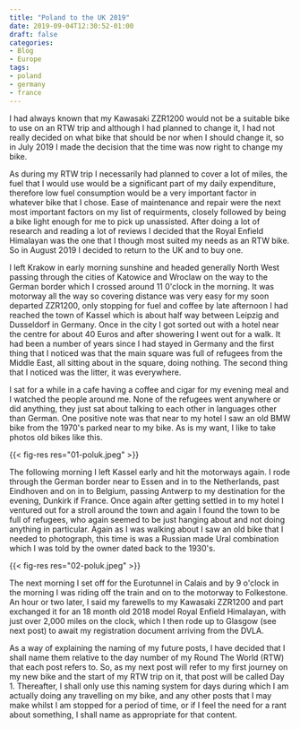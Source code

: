 ```yaml
---
title: "Poland to the UK 2019"
date: 2019-09-04T12:30:52-01:00
draft: false
categories:
- Blog
- Europe
tags:
- poland
- germany
- france
---
```


I had always known that my Kawasaki ZZR1200 would not be a suitable bike to use on an RTW trip and although I had planned to change it, I had not really decided on what bike that should be nor when I should change it, so in July 2019 I made the decision that the time was now right to change my bike. 

As during my RTW trip I necessarily had planned to cover a lot of miles, the fuel that I would use would be a significant part of my daily expenditure, therefore low fuel consumption would be a very important factor in whatever bike that I chose. Ease of maintenance and repair were the next most important factors on my list of requirments, closely followed by being a bike light enough for me to pick up unassisted. After doing a lot of research and reading a lot of reviews I decided that the Royal Enfield Himalayan was the one that I though most suited my needs as an RTW bike. So in August 2019 I decided to return to the UK and to buy one.

<!--more-->

I left Krakow in early morning sunshine and headed generally North West passing through the cities of Katowice and Wroclaw on the way to the German border which I crossed around 11 0'clock in the morning. It was motorway all the way so covering distance was very easy for my soon departed ZZR1200, only stopping for fuel and coffee by late afternoon I had reached the town of Kassel which is about half way between Leipzig and Dusseldorf in Germany. Once in the city I got sorted out with a hotel near the centre for about 40 Euros and after showering I went out for a walk. It had been a number of years since I had stayed in Germany and the first thing that I noticed was that the main square was full of refugees from the Middle East, all sitting about in the square, doing nothing. The second thing that I noticed was the litter, it was everywhere. 

I sat for a while in a cafe having a coffee and cigar for my evening meal and I watched the people around me. None of the refugees went anywhere or did anything, they just sat about talking to each other in languages other than German. One positive note was that near to my hotel I saw an old BMW bike from the 1970's parked near to my bike. As is my want, I like to take photos old bikes like this.

{{< fig-res res="01-poluk.jpeg" >}}

The following morning I left Kassel early and hit the motorways again. I rode through the German border near to Essen and in to the Netherlands, past Eindhoven and on in to Belgium, passing Antwerp to my destination for the evening, Dunkirk if France. Once again after getting settled in to my hotel I ventured out for a stroll around the town and again I found the town to be full of refugees, who again seemed to be just hanging about and not doing anything in particular. Again as I was walking about I saw an old bike that I needed to photograph, this time is was a Russian made Ural combination which I was told by the owner dated back to the 1930's.

{{< fig-res res="02-poluk.jpeg" >}}

The next morning I set off for the Eurotunnel in Calais and by 9 o'clock in the morning I was riding off the train and on to the motorway to Folkestone. An hour or two later, I said my farewells to my Kawasaki ZZR1200 and part exchanged it for an 18 month old 2018 model Royal Enfield Himalayan, with just over 2,000 miles on the clock, which I then rode up to Glasgow (see next post) to await my registration document arriving from the DVLA. 

As a way of explaining the naming of my future posts, I have decided that I shall name them relative to the day number of my Round The World (RTW) that each post refers to. So, as my next post will refer to my first journey on my new bike and the start of my RTW trip on it, that post will be called Day 1. Thereafter, I shall only use this naming system for days during which I am actually doing any travelling on my bike, and any other posts that I may make whilst I am stopped for a period of time, or if I feel the need for a rant about something, I shall name as appropriate for that content.